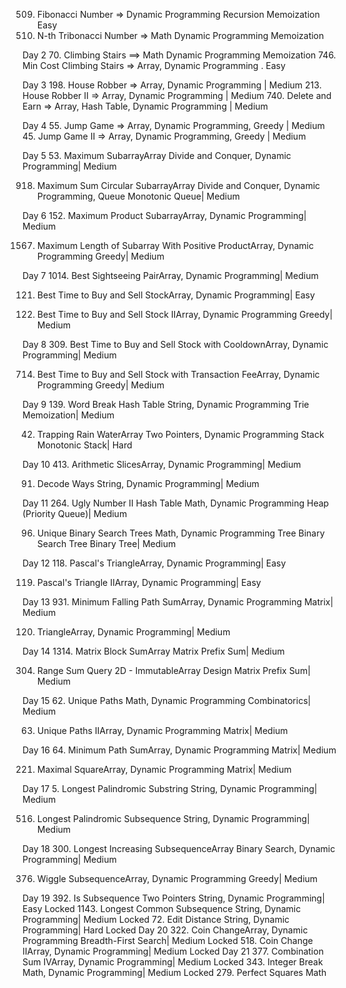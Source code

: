 509. Fibonacci Number => Dynamic Programming Recursion Memoization Easy
1137. N-th Tribonacci Number => Math Dynamic Programming Memoization

Day 2
70. Climbing Stairs ==> Math Dynamic Programming Memoization
746. Min Cost Climbing Stairs => Array, Dynamic Programming . Easy

Day 3
198. House Robber => Array, Dynamic Programming | Medium
213. House Robber II => Array, Dynamic Programming | Medium
740. Delete and Earn => Array, Hash Table, Dynamic Programming | Medium

Day 4
55. Jump Game => Array, Dynamic Programming, Greedy | Medium
45. Jump Game II => Array, Dynamic Programming, Greedy | Medium

Day 5
53. Maximum SubarrayArray
Divide and Conquer, Dynamic Programming| Medium

918. Maximum Sum Circular SubarrayArray
Divide and Conquer, Dynamic Programming, Queue
Monotonic Queue| Medium

Day 6
152. Maximum Product SubarrayArray, Dynamic Programming| Medium

1567. Maximum Length of Subarray With Positive ProductArray, Dynamic Programming
Greedy| Medium

Day 7
1014. Best Sightseeing PairArray, Dynamic Programming| Medium

121. Best Time to Buy and Sell StockArray, Dynamic Programming| Easy

122. Best Time to Buy and Sell Stock IIArray, Dynamic Programming
Greedy| Medium

Day 8
309. Best Time to Buy and Sell Stock with CooldownArray, Dynamic Programming| Medium

714. Best Time to Buy and Sell Stock with Transaction FeeArray, Dynamic Programming
Greedy| Medium

Day 9
139. Word Break
Hash Table
String, Dynamic Programming
Trie
Memoization| Medium

42. Trapping Rain WaterArray
Two Pointers, Dynamic Programming
Stack
Monotonic Stack| Hard

Day 10
413. Arithmetic SlicesArray, Dynamic Programming| Medium

91. Decode Ways
String, Dynamic Programming| Medium

Day 11
264. Ugly Number II
Hash Table
Math, Dynamic Programming
Heap (Priority Queue)| Medium

96. Unique Binary Search Trees
Math, Dynamic Programming
Tree
Binary Search Tree
Binary Tree| Medium

Day 12
118. Pascal's TriangleArray, Dynamic Programming| Easy

119. Pascal's Triangle IIArray, Dynamic Programming| Easy

Day 13
931. Minimum Falling Path SumArray, Dynamic Programming
Matrix| Medium

120. TriangleArray, Dynamic Programming| Medium

Day 14
1314. Matrix Block SumArray
Matrix
Prefix Sum| Medium

304. Range Sum Query 2D - ImmutableArray
Design
Matrix
Prefix Sum| Medium

Day 15
62. Unique Paths
Math, Dynamic Programming
Combinatorics| Medium

63. Unique Paths IIArray, Dynamic Programming
Matrix| Medium

Day 16
64. Minimum Path SumArray, Dynamic Programming
Matrix| Medium

221. Maximal SquareArray, Dynamic Programming
Matrix| Medium

Day 17
5. Longest Palindromic Substring
String, Dynamic Programming| Medium

516. Longest Palindromic Subsequence
String, Dynamic Programming| Medium

Day 18
300. Longest Increasing SubsequenceArray
Binary Search, Dynamic Programming| Medium

376. Wiggle SubsequenceArray, Dynamic Programming
Greedy| Medium

Day 19
392. Is Subsequence
Two Pointers
String, Dynamic Programming| Easy
Locked
1143. Longest Common Subsequence
String, Dynamic Programming| Medium
Locked
72. Edit Distance
String, Dynamic Programming| Hard
Locked
Day 20
322. Coin ChangeArray, Dynamic Programming
Breadth-First Search| Medium
Locked
518. Coin Change IIArray, Dynamic Programming| Medium
Locked
Day 21
377. Combination Sum IVArray, Dynamic Programming| Medium
Locked
343. Integer Break
Math, Dynamic Programming| Medium
Locked
279. Perfect Squares
Math
